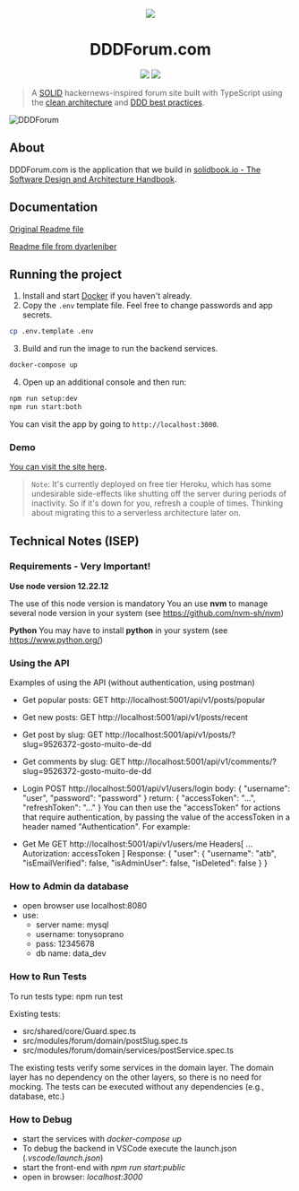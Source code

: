 


<p align="center">
 <img src="https://user-images.githubusercontent.com/6892666/67032637-fc237200-f0e1-11e9-8a46-f5d655e71962.png"/>
</p>
<h1 align="center">DDDForum.com</h1>

<p align="center">
 <a href="https://circleci.com/gh/stemmlerjs/ddd-forum"><img src="https://circleci.com/gh/circleci/circleci-docs.svg?style=svg"></a>
 <a href="#contributors"><img src="https://img.shields.io/badge/all_contributors-2-orange.svg?style=flat-square"></a>
</p>

> A [SOLID](https://khalilstemmler.com/articles/solid-principles/solid-typescript/) hackernews-inspired forum site built with TypeScript using the [clean architecture](https://khalilstemmler.com/articles/software-design-architecture/organizing-app-logic/) and [DDD best practices](https://khalilstemmler.com/articles/domain-driven-design-intro/).

![DDDForum](https://user-images.githubusercontent.com/6892666/67032446-9931db00-f0e1-11e9-894d-7bccd240c851.png)

## About 

DDDForum.com is the application that we build in [solidbook.io - The Software Design and Architecture Handbook](https://solidbook.io). 

## Documentation

[Original Readme file](README-original.md)

[Readme file from dyarleniber](README-dyarleniber.md)


## Running the project

1. Install and start [Docker](https://docs.docker.com/compose/gettingstarted/) if you haven't already.
2. Copy the `.env` template file. Feel free to change passwords and app secrets. 

```bash
cp .env.template .env
```

3. Build and run the image to run the backend services.

```bash
docker-compose up
```

4. Open up an additional console and then run:

```bash
npm run setup:dev
npm run start:both
```

You can visit the app by going to `http://localhost:3000`.

### Demo 

[You can visit the site here](https://dddforum.com).

> `Note`: It's currently deployed on free tier Heroku, which has some undesirable side-effects like shutting off the server during periods of inactivity. So if it's down for you, refresh a couple of times. Thinking about migrating this to a serverless architecture later on.

## Technical Notes (ISEP)

### Requirements - Very Important!

  **Use node version 12.22.12**

  The use of this node version is mandatory
  You an use **nvm** to manage several node version in your system (see https://github.com/nvm-sh/nvm)

  **Python**
  You may have to install **python** in your system (see https://www.python.org/)
### Using the API

Examples of using the API (without authentication, using postman)

  - Get popular posts:
  GET http://localhost:5001/api/v1/posts/popular

  - Get new posts:
  GET http://localhost:5001/api/v1/posts/recent

  - Get post by slug:
  GET http://localhost:5001/api/v1/posts/?slug=9526372-gosto-muito-de-dd

  - Get comments by slug:
  GET http://localhost:5001/api/v1/comments/?slug=9526372-gosto-muito-de-dd

  - Login
  POST http://localhost:5001/api/v1/users/login
  body:
  {
    "username": "user",
    "password": "password"
  }
  return:
  {
    "accessToken": "...",
    "refreshToken": "..."
  }
  You can then use the "accessToken" for actions that require authentication, by passing the value of the accessToken in a header named "Authentication". For example:
  - Get Me
  GET http://localhost:5001/api/v1/users/me
    Headers[
      ...
      Autorization: accessToken
    ]
  Response:
  {
    "user": {
        "username": "atb",
        "isEmailVerified": false,
        "isAdminUser": false,
        "isDeleted": false
    }
  }

### How to Admin da database
  
  - open browser use localhost:8080
  - use:
    - server name: mysql
    - username: tonysoprano
    - pass: 12345678
    - db name: data_dev

### How to Run Tests

  To run tests type: npm run test

  Existing tests:
  - src/shared/core/Guard.spec.ts
  - src/modules/forum/domain/postSlug.spec.ts
  - src/modules/forum/domain/services/postService.spec.ts

  The existing tests verify some services in the domain layer. The domain layer has no dependency on the other layers, so there is no need for mocking. The tests can be executed without any dependencies (e.g., database, etc.)

### How to Debug

  - start the services with *docker-compose up*
  - To debug the backend in VSCode execute the launch.json (*.vscode/launch.json*)
  - start the front-end with *npm run  start:public*
  - open in browser: *localhost:3000*
 